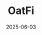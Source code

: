 ---  
layout: startup_page  
title: "OatFi"  
id: "oatfi.com"  
permalink: "/oatfioatfi.com06032025/"  
website: "http://www.oatfi.com"  
funding_round: "Series A"  
funding_amount: "$24M"  
investors: "White Star Capital, Portage, QED"  
about: "OatFi is building a modern credit network for B2B payments. Through API-first integrations, OatFi enables financing at the point of transaction, solving payment term mismatches between businesses and facilitating more efficient business cash flow. OatFi integrates with AP, AR, and commercial charge card platforms."  
markets: "Fintech, Financial Services, Lending"  
hq: "New York, New York, United States"  
founded_year: "2021"  
linkedin: "https://www.linkedin.com/company/oat-financial"  
twitter: ""  
instagram: ""  
facebook: ""  
crunchbase: "https://www.crunchbase.com/organization/oatfi"  
pitchbook: "https://pitchbook.com/profiles/company/491851-90"  

date_display: "03-Jun-2025"  
date: "2025-06-03"

# SEO Optimization  
meta_title: "OatFi - Series A Funding ($24M)"  
meta_description: "OatFi, OatFi is building a modern credit network for B2B payments. Through API-first integrations, OatFi enables financing at the point of transaction, solvi..."  
meta_keywords: "OatFi, Fintech, Financial Services, Lending, Series A funding"  
canonical_url: "https://startup.projectstartups.com/oatfioatfi.com06032025/"  
---